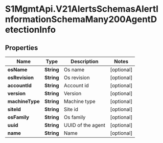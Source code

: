# S1MgmtApi.V21AlertsSchemasAlertInformationSchemaMany200AgentDetectionInfo

## Properties
Name | Type | Description | Notes
------------ | ------------- | ------------- | -------------
**osName** | **String** | Os name | [optional] 
**osRevision** | **String** | Os revision | [optional] 
**accountId** | **String** | Account id | [optional] 
**version** | **String** | Version | [optional] 
**machineType** | **String** | Machine type | [optional] 
**siteId** | **String** | Site id | [optional] 
**osFamily** | **String** | Os family | [optional] 
**uuid** | **String** | UUID of the agent | [optional] 
**name** | **String** | Name | [optional] 


